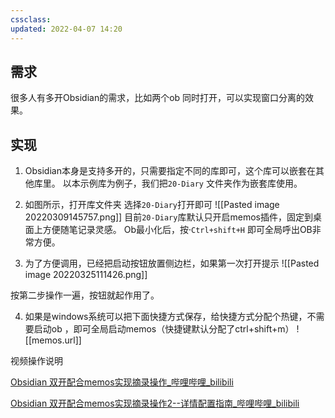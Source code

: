 ```yaml
---
cssclass: 
updated: 2022-04-07 14:20
---
```

## 需求
很多人有多开Obsidian的需求，比如两个ob 同时打开，可以实现窗口分离的效果。
## 实现
1. Obsidian本身是支持多开的，只需要指定不同的库即可，这个库可以嵌套在其他库里。
以本示例库为例子，我们把`20-Diary` 文件夹作为嵌套库使用。
2. 如图所示，打开库文件夹 选择`20-Diary`打开即可
![[Pasted image 20220309145757.png]]
目前`20-Diary`库默认只开启memos插件，固定到桌面上方便随笔记录灵感。
Ob最小化后，按·`Ctrl+shift+H`  即可全局呼出OB非常方便。

3. 为了方便调用，已经把启动按钮放置侧边栏，如果第一次打开提示
![[Pasted image 20220325111426.png]]

按第二步操作一遍，按钮就起作用了。

4. 如果是windows系统可以把下面快捷方式保存，给快捷方式分配个热键，不需要启动ob ，即可全局启动memos（快捷键默认分配了ctrl+shift+m）
   ![[memos.url]]


视频操作说明

[Obsidian 双开配合memos实现摘录操作_哔哩哔哩_bilibili](https://www.bilibili.com/video/BV1JS4y1S79x/)

[Obsidian 双开配合memos实现摘录操作2--详情配置指南_哔哩哔哩_bilibili](https://www.bilibili.com/video/BV1xU4y1Z7B4?p=1&share_medium=android&share_plat=android&share_session_id=6fcc373d-0f66-4f3d-a413-e236c1dd371e&share_source=QQ&share_tag=s_i&timestamp=1649309199&unique_k=AXlqP1R)






